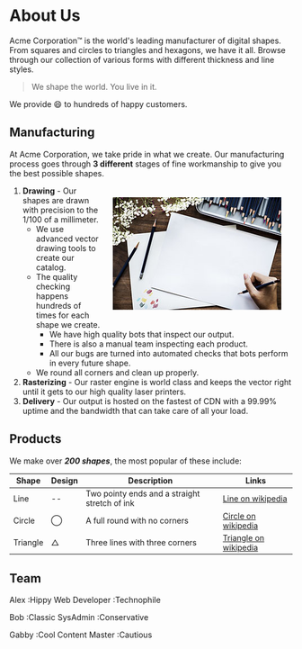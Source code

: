 # About Us

Acme Corporation&trade; is the world's leading manufacturer of digital shapes. From squares and circles to triangles and hexagons, we have it all. Browse through our collection of various forms with different thickness and line styles.

> We shape the world. You live in it.

We provide :smile: to hundreds of happy customers.

## Manufacturing

At Acme Corporation, we take pride in what we create. Our manufacturing process goes through **3 different** stages of fine workmanship to give you the best possible shapes.

<img style="float:right; margin:20px;" src="/image/draw.jpg" />

1) **Drawing** - Our shapes are drawn with precision to the 1/100 of a millimeter.
   * We use advanced vector drawing tools to create our catalog.
   * The quality checking happens hundreds of times for each shape we create.
     * We have high quality bots that inspect our output.
     * There is also a manual team inspecting each product.
     * All our bugs are turned into automated checks that bots perform in every future shape.
   * We round all corners and clean up properly.
2) **Rasterizing** - Our raster engine is world class and keeps the vector right until it gets to our high quality laser printers.
3) **Delivery** - Our output is hosted on the fastest of CDN with a 99.99% uptime and the bandwidth that can take care of all your load.

## Products

We make over ***200 shapes***, the most popular of these include:

Shape | Design | Description | Links
--- | --- | --- | ---
Line | -- | Two pointy ends and a straight stretch of ink | [Line on wikipedia](https://en.wikipedia.org/wiki/Line_(geometry))
Circle | &#8413; | A full round with no corners | [Circle on wikipedia](https://en.wikipedia.org/wiki/Circle)
Triangle | &#9651; | Three lines with three corners | [Triangle on wikipedia](https://en.wikipedia.org/wiki/Triangle)

## Team


Alex
:Hippy Web Developer
:Technophile

Bob
:Classic SysAdmin
:Conservative

Gabby
:Cool Content Master
:Cautious
